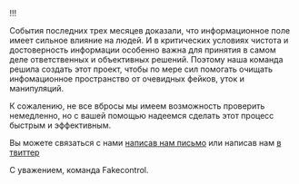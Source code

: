 !!!

События последних трех месяцев доказали, что информационное поле имеет сильное влияние на людей. И в критических условиях чистота и достоверность информации особенно важна для принятия в самом деле ответственных и объективных решений. Поэтому наша команда решила создать этот проект, чтобы по мере сил помогать очищать инфомационное пространство от очевидных фейков, уток и манипуляций.

К сожалению, не все вбросы мы имеем возможность проверить немедленно, но с вашей помощью надеемся сделать этот процесс быстрым и эффективным.

Вы можете связаться с нами [написав нам письмо](mailto:team@fakecontrol.org) или написав нам [в твиттер](http://twitter.com/fakecontrol_org)

С уважением, команда Fakecontrol.
